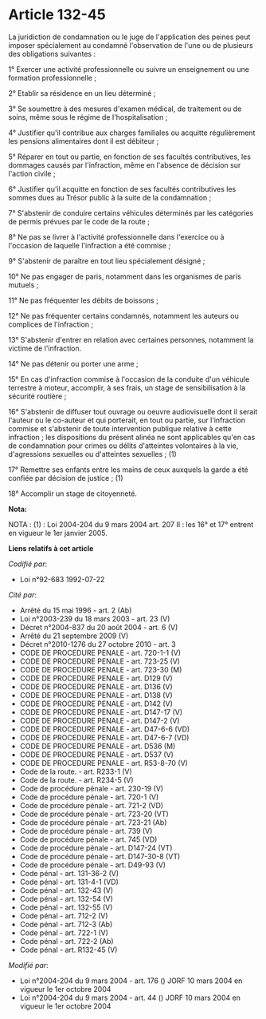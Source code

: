 # Article 132-45

La juridiction de condamnation ou le juge de l'application des peines peut imposer spécialement au condamné l'observation de
l'une ou de plusieurs des obligations suivantes :

1° Exercer une activité professionnelle ou suivre un enseignement ou une formation professionnelle ;

2° Etablir sa résidence en un lieu déterminé ;

3° Se soumettre à des mesures d'examen médical, de traitement ou de soins, même sous le régime de l'hospitalisation ;

4° Justifier qu'il contribue aux charges familiales ou acquitte régulièrement les pensions alimentaires dont il est
débiteur ;

5° Réparer en tout ou partie, en fonction de ses facultés contributives, les dommages causés par l'infraction, même en
l'absence de décision sur l'action civile ;

6° Justifier qu'il acquitte en fonction de ses facultés contributives les sommes dues au Trésor public à la suite de la
condamnation ;

7° S'abstenir de conduire certains véhicules déterminés par les catégories de permis prévues par le code de la route ;

8° Ne pas se livrer à l'activité professionnelle dans l'exercice ou à l'occasion de laquelle l'infraction a été commise ;

9° S'abstenir de paraître en tout lieu spécialement désigné ;

10° Ne pas engager de paris, notamment dans les organismes de paris mutuels ;

11° Ne pas fréquenter les débits de boissons ;

12° Ne pas fréquenter certains condamnés, notamment les auteurs ou complices de l'infraction ;

13° S'abstenir d'entrer en relation avec certaines personnes, notamment la victime de l'infraction.

14° Ne pas détenir ou porter une arme ;

15° En cas d'infraction commise à l'occasion de la conduite d'un véhicule terrestre à moteur, accomplir, à ses frais, un
stage de sensibilisation à la sécurité routière ;

16° S'abstenir de diffuser tout ouvrage ou oeuvre audiovisuelle dont il serait l'auteur ou le co-auteur et qui porterait, en
tout ou partie, sur l'infraction commise et s'abstenir de toute intervention publique relative à cette infraction ; les
dispositions du présent alinéa ne sont applicables qu'en cas de condamnation pour crimes ou délits d'atteintes volontaires à
la vie, d'agressions sexuelles ou d'atteintes sexuelles ; (1)

17° Remettre ses enfants entre les mains de ceux auxquels la garde a été confiée par décision de justice ; (1)

18° Accomplir un stage de citoyenneté.

**Nota:**

NOTA : (1) : Loi 2004-204 du 9 mars 2004 art. 207 II : les 16° et 17° entrent en vigueur le 1er janvier 2005.

**Liens relatifs à cet article**

_Codifié par_:

  - Loi n°92-683 1992-07-22

_Cité par_:

  - Arrêté du 15 mai 1996 - art. 2 (Ab)
  - Loi n°2003-239 du 18 mars 2003 - art. 23 (V)
  - Décret n°2004-837 du 20 août 2004 - art. 6 (V)
  - Arrêté du 21 septembre 2009 (V)
  - Décret n°2010-1276 du 27 octobre 2010 - art. 3
  - CODE DE PROCEDURE PENALE - art. 720-1-1 (V)
  - CODE DE PROCEDURE PENALE - art. 723-25 (V)
  - CODE DE PROCEDURE PENALE - art. 723-30 (M)
  - CODE DE PROCEDURE PENALE - art. D129 (V)
  - CODE DE PROCEDURE PENALE - art. D136 (V)
  - CODE DE PROCEDURE PENALE - art. D138 (V)
  - CODE DE PROCEDURE PENALE - art. D142 (V)
  - CODE DE PROCEDURE PENALE - art. D147-17 (V)
  - CODE DE PROCEDURE PENALE - art. D147-2 (V)
  - CODE DE PROCEDURE PENALE - art. D47-6-6 (VD)
  - CODE DE PROCEDURE PENALE - art. D47-6-7 (VD)
  - CODE DE PROCEDURE PENALE - art. D536 (M)
  - CODE DE PROCEDURE PENALE - art. D537 (V)
  - CODE DE PROCEDURE PENALE - art. R53-8-70 (V)
  - Code de la route. - art. R233-1 (V)
  - Code de la route. - art. R234-5 (V)
  - Code de procédure pénale - art. 230-19 (V)
  - Code de procédure pénale - art. 720-1 (V)
  - Code de procédure pénale - art. 721-2 (VD)
  - Code de procédure pénale - art. 723-20 (VT)
  - Code de procédure pénale - art. 723-21 (Ab)
  - Code de procédure pénale - art. 739 (V)
  - Code de procédure pénale - art. 745 (VD)
  - Code de procédure pénale - art. D147-24 (VT)
  - Code de procédure pénale - art. D147-30-8 (VT)
  - Code de procédure pénale - art. D49-93 (V)
  - Code pénal - art. 131-36-2 (V)
  - Code pénal - art. 131-4-1 (VD)
  - Code pénal - art. 132-43 (V)
  - Code pénal - art. 132-54 (V)
  - Code pénal - art. 132-55 (V)
  - Code pénal - art. 712-2 (V)
  - Code pénal - art. 712-3 (Ab)
  - Code pénal - art. 722-1 (V)
  - Code pénal - art. 722-2 (Ab)
  - Code pénal - art. R132-45 (V)

_Modifié par_:

  - Loi n°2004-204 du 9 mars 2004 - art. 176 () JORF 10 mars 2004 en vigueur le 1er octobre 2004
  - Loi n°2004-204 du 9 mars 2004 - art. 44 () JORF 10 mars 2004 en vigueur le 1er octobre 2004
